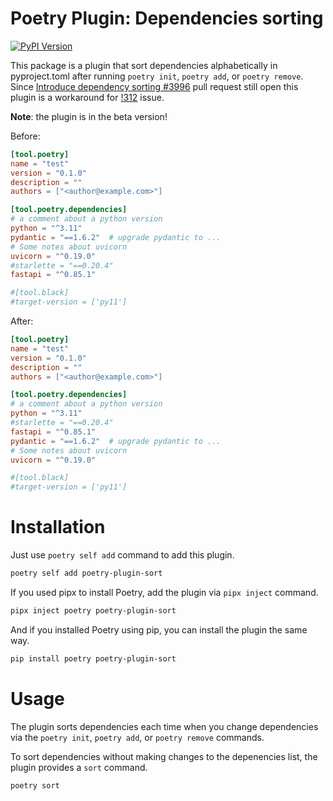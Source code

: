 # Poetry Plugin: Dependencies sorting

[![PyPI Version](https://img.shields.io/pypi/v/poetry-plugin-sort?label=PyPI)](https://pypi.org/project/poetry-plugin-sort/)

This package is a plugin that sort dependencies alphabetically in pyproject.toml
after running `poetry init`, `poetry add`, or `poetry remove`.
Since [Introduce dependency sorting #3996](https://github.com/python-poetry/poetry/pull/3996) pull request still open
this plugin is a workaround for [!312](https://github.com/python-poetry/poetry/issues/312) issue.

**Note**: the plugin is in the beta version!

Before: 

```toml
[tool.poetry]
name = "test"
version = "0.1.0"
description = ""
authors = ["<author@example.com>"]

[tool.poetry.dependencies]
# a comment about a python version
python = "^3.11"
pydantic = "==1.6.2"  # upgrade pydantic to ...
# Some notes about uvicorn
uvicorn = "^0.19.0"
#starlette = "==0.20.4"
fastapi = "^0.85.1"

#[tool.black]
#target-version = ['py11']
```

After:

```toml
[tool.poetry]
name = "test"
version = "0.1.0"
description = ""
authors = ["<author@example.com>"]

[tool.poetry.dependencies]
# a comment about a python version
python = "^3.11"
#starlette = "==0.20.4"
fastapi = "^0.85.1"
pydantic = "==1.6.2"  # upgrade pydantic to ...
# Some notes about uvicorn
uvicorn = "^0.19.0"

#[tool.black]
#target-version = ['py11']
```

# Installation

Just use `poetry self add` command to add this plugin.

```bash
poetry self add poetry-plugin-sort
```

If you used pipx to install Poetry, add the plugin via `pipx inject` command.

```bash
pipx inject poetry poetry-plugin-sort
```

And if you installed Poetry using pip, you can install the plugin the same way.

```bash
pip install poetry poetry-plugin-sort
```

# Usage

The plugin sorts dependencies each time when you change dependencies via the `poetry init`, `poetry add`, or
`poetry remove` commands.

To sort dependencies without making changes to the depenencies list, the plugin provides a  `sort` command.

```bash
poetry sort
```

